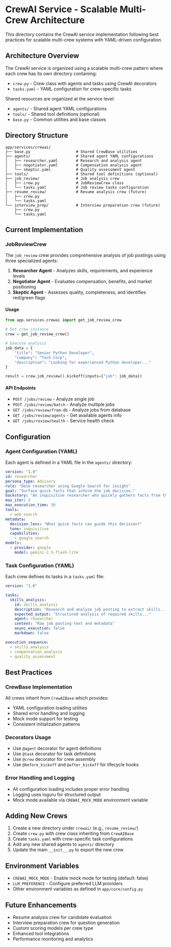 # CrewAI Service - Scalable Multi-Crew Architecture

This directory contains the CrewAI service implementation following best practices for scalable multi-crew systems with YAML-driven configuration.

## Architecture Overview

The CrewAI service is organized using a scalable multi-crew pattern where each crew has its own directory containing:
- `crew.py` - Crew class with agents and tasks using CrewAI decorators
- `tasks.yaml` - YAML configuration for crew-specific tasks

Shared resources are organized at the service level:
- `agents/` - Shared agent YAML configurations
- `tools/` - Shared tool definitions (optional)
- `base.py` - Common utilities and base classes

## Directory Structure

```
app/services/crewai/
├── base.py                    # Shared CrewBase utilities
├── agents/                    # Shared agent YAML configurations
│   ├── researcher.yaml        # Research and analysis agent
│   ├── negotiator.yaml        # Compensation analysis agent
│   └── skeptic.yaml           # Quality assessment agent
├── tools/                     # Shared tool definitions (optional)
├── job_review/                # Job analysis crew
│   ├── crew.py                # JobReviewCrew class
│   └── tasks.yaml             # Job review tasks configuration
├── resume_review/             # Resume analysis crew (future)
│   ├── crew.py
│   └── tasks.yaml
└── interview_prep/            # Interview preparation crew (future)
    ├── crew.py
    └── tasks.yaml
```

## Current Implementation

### JobReviewCrew

The `job_review` crew provides comprehensive analysis of job postings using three specialized agents:

1. **Researcher Agent** - Analyzes skills, requirements, and experience levels
2. **Negotiator Agent** - Evaluates compensation, benefits, and market positioning  
3. **Skeptic Agent** - Assesses quality, completeness, and identifies red/green flags

#### Usage

```python
from app.services.crewai import get_job_review_crew

# Get crew instance
crew = get_job_review_crew()

# Execute analysis
job_data = {
    "title": "Senior Python Developer",
    "company": "Tech Corp",
    "description": "Looking for experienced Python developer..."
}

result = crew.job_review().kickoff(inputs={"job": job_data})
```

#### API Endpoints

- `POST /jobs/review` - Analyze single job
- `POST /jobs/review/batch` - Analyze multiple jobs
- `GET /jobs/review/from-db` - Analyze jobs from database
- `GET /jobs/review/agents` - Get available agents info
- `GET /jobs/review/health` - Service health check

## Configuration

### Agent Configuration (YAML)

Each agent is defined in a YAML file in the `agents/` directory:

```yaml
version: "1.0"
id: researcher
persona_type: Advisory
role: "Desk researcher using Google Search for insight"
goal: "Surface quick facts that inform the job decision."
backstory: "An inquisitive researcher who quickly gathers facts from the web."
max_iter: 2
max_execution_time: 30
tools:
  - web_search
metadata:
  decision_lens: "What quick facts can guide this decision?"
  tone: inquisitive
  capabilities:
    - google_search
models:
  - provider: google
    model: gemini-2.5-flash-lite
```

### Task Configuration (YAML)

Each crew defines its tasks in a `tasks.yaml` file:

```yaml
version: "1.0"

tasks:
  skills_analysis:
    id: skills_analysis
    description: "Research and analyze job posting to extract skills..."
    expected_output: "Structured analysis of required skills..."
    agent: researcher
    context: "Raw job posting text and metadata"
    async_execution: false
    markdown: false

execution_sequence:
  - skills_analysis
  - compensation_analysis
  - quality_assessment
```

## Best Practices

### CrewBase Implementation

All crews inherit from `CrewAIBase` which provides:
- YAML configuration loading utilities
- Shared error handling and logging
- Mock mode support for testing
- Consistent initialization patterns

### Decorators Usage

- Use `@agent` decorator for agent definitions
- Use `@task` decorator for task definitions  
- Use `@crew` decorator for crew assembly
- Use `@before_kickoff` and `@after_kickoff` for lifecycle hooks

### Error Handling and Logging

- All configuration loading includes proper error handling
- Logging uses loguru for structured output
- Mock mode available via `CREWAI_MOCK_MODE` environment variable

## Adding New Crews

1. Create a new directory under `crewai/` (e.g., `resume_review/`)
2. Create `crew.py` with crew class inheriting from `CrewAIBase`
3. Create `tasks.yaml` with crew-specific task configurations
4. Add any new shared agents to `agents/` directory
5. Update the main `__init__.py` to export the new crew

## Environment Variables

- `CREWAI_MOCK_MODE` - Enable mock mode for testing (default: false)
- `LLM_PREFERENCE` - Configure preferred LLM providers
- Other environment variables as defined in `app/core/config.py`

## Future Enhancements

- Resume analysis crew for candidate evaluation
- Interview preparation crew for question generation
- Custom scoring models per crew type
- Enhanced tool integrations
- Performance monitoring and analytics